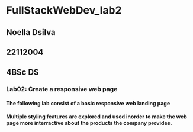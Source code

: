 # FullStackWebDev_lab2
## Noella Dsilva
## 22112004
## 4BSc DS
### Lab02: Create a responsive web page
#### The following lab consist of a basic responsive web landing page
#### Multiple styling features are explored and used inorder to make the web page more interractive about the products the company provides.
